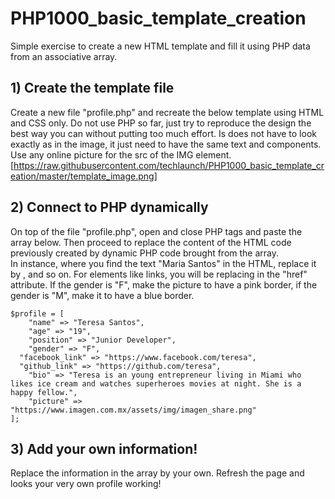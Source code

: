 # PHP1000_basic_template_creation
Simple exercise to create a new HTML template and fill it using PHP data from an associative array.

## 1) Create the template file
Create a new file "profile.php" and recreate the below template using HTML and CSS only. Do not use PHP so far, just try to reproduce the design the best way you can without putting too much effort. Is does not have to look exactly as in the image, it just need to have the same text and components. Use any online picture for the src of the IMG element.
[https://raw.githubusercontent.com/techlaunch/PHP1000_basic_template_creation/master/template_image.png]

## 2) Connect to PHP dynamically
On top of the file "profile.php", open and close PHP tags and paste the array below. Then proceed to replace the content of the HTML code previously created by dynamic PHP code brought from the array.   
In instance, where you find the text "Maria Santos" in the HTML, replace it by <?= $profile["name"] ?>, and so on. For elements like links, you will be replacing in the "href" attribute. If the gender is "F", make the picture to have a pink border, if the gender is "M", make it to have a blue border. 
```
$profile = [
	"name" => "Teresa Santos",
	"age" => "19",
	"position" => "Junior Developer",
	"gender" => "F",
  "facebook_link" => "https://www.facebook.com/teresa",
  "github_link" => "https://github.com/teresa",
	"bio" => "Teresa is an young entrepreneur living in Miami who likes ice cream and watches superheroes movies at night. She is a happy fellow.",
	"picture" => "https://www.imagen.com.mx/assets/img/imagen_share.png"
];

```

## 3) Add your own information!
Replace the information in the array by your own. Refresh the page and looks your very own profile working!
